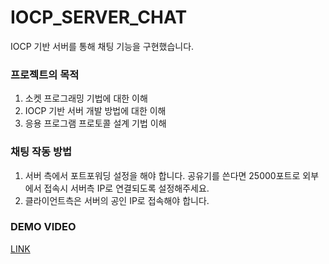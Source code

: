 # IOCP_SERVER_CHAT
IOCP 기반 서버를 통해 채팅 기능을 구현했습니다.

### **프로젝트의 목적**
1. 소켓 프로그래밍 기법에 대한 이해
2. IOCP 기반 서버 개발 방법에 대한 이해
3. 응용 프로그램 프로토콜 설계 기법 이해

### **채팅 작동 방법**
1. 서버 측에서 포트포워딩 설정을 해야 합니다. 공유기를 쓴다면 25000포트로 외부에서 접속시 서버측 IP로 연결되도록 설정해주세요.
2. 클라이언트측은 서버의 공인 IP로 접속해야 합니다.

### **DEMO VIDEO**
[LINK]( https://youtu.be/MK1DNUKXb4w)


